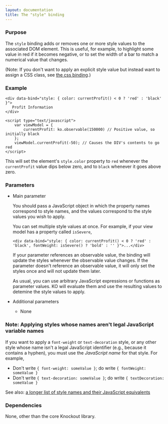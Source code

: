 ```yaml
---
layout: documentation
title: The "style" binding
---
```


### Purpose
The `style` binding adds or removes one or more style values to the associated DOM element. This is useful, for example, to highlight some value in red if it becomes negative, or to set the width of a bar to match a numerical value that changes.

(Note: If you don't want to apply an explicit style value but instead want to assign a CSS class, see [the css binding](css-binding.html).)

### Example
    <div data-bind="style: { color: currentProfit() < 0 ? 'red' : 'black' }">
       Profit Information
    </div>
    
    <script type="text/javascript">
        var viewModel = {
            currentProfit: ko.observable(150000) // Positive value, so initially black
        };
        viewModel.currentProfit(-50); // Causes the DIV's contents to go red
    </script>

This will set the element's `style.color` property to `red` whenever the `currentProfit` value dips below zero, and to `black` whenever it goes above zero.

### Parameters

  * Main parameter
   
    You should pass a JavaScript object in which the property names correspond to style names, and the values correspond to the style values you wish to apply.
 
    You can set multiple style values at once. For example, if your view model has a property called `isSevere`,
   
    `<div data-bind="style: { color: currentProfit() < 0 ? 'red' : 'black', fontWeight: isSevere() ? 'bold' : '' }">...</div>`
   
    If your parameter references an observable value, the binding will update the styles whenever the observable value changes. If the parameter doesn't reference an observable value, it will only set the styles once and will not update them later.
   
    As usual, you can use arbitrary JavaScript expressions or functions as parameter values. KO will evaluate them and use the resulting values to detemine the style values to apply.
   
  * Additional parameters 

      * None

### Note: Applying styles whose names aren't legal JavaScript variable names

If you want to apply a `font-weight` or `text-decoration` style, or any other style whose name isn't a legal JavaScript identifier (e.g., because it contains a hyphen), you must use the *JavaScript name* for that style. For example,

* Don't write `{ font-weight: someValue }`; do write `{ fontWeight: someValue }`
* Don't write `{ text-decoration: someValue }`; do write `{ textDecoration: someValue }`

See also: [a longer list of style names and their JavaScript equivalents](http://www.comptechdoc.org/independent/web/cgi/javamanual/javastyle.html)

### Dependencies

None, other than the core Knockout library.
